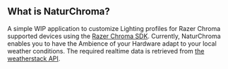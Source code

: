 ## What is NaturChroma?
A simple WIP application to customize Lighting profiles for Razer Chroma supported devices using the [Razer Chroma SDK](https://developer.razer.com/works-with-chroma/download/). 
Currently, NaturChroma enables you to have the Ambience of your Hardware adapt to your local weather conditions. The required realtime data is retrieved from [the weatherstack API](https://weatherstack.com/).
